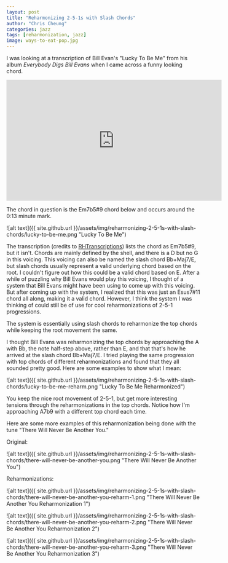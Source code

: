 ```yaml
---
layout: post
title: "Reharmonizing 2-5-1s with Slash Chords"
author: "Chris Cheung"
categories: jazz
tags: [reharmonization, jazz]
image: ways-to-eat-pop.jpg
---
```


I was looking at a transcription of Bill Evan's "Lucky To Be Me" from his album _Everybody Digs Bill Evans_ when I came across a funny looking chord.

<iframe width="560" height="315" src="https://www.youtube.com/embed/KfnGj8nLdYc?start=13" frameborder="0" allow="accelerometer; autoplay; encrypted-media; gyroscope; picture-in-picture" allowfullscreen></iframe>

The chord in question is the Em7b5#9 chord below and occurs around the 0:13 minute mark.

![alt text]({{ site.github.url }}/assets/img/reharmonizing-2-5-1s-with-slash-chords/lucky-to-be-me.png "Lucky To Be Me")

The transcription (credits to <a href="https://www.youtube.com/watch?v=o31HMrCEg-k" target="_blank">RHTranscriptions</a>) lists the chord as Em7b5#9, but it isn't. Chords are mainly defined by the shell, and there is a D but no G in this voicing. This voicing can also be named the slash chord Bb+Maj7/E, but slash chords usually represent a valid underlying chord based on the root. I couldn't figure out how this could be a valid chord based on E. After a while of puzzling why Bill Evans would play this voicing, I thought of a system that Bill Evans might have been using to come up with this voicing. But after coming up with the system, I realized that this was just an Esus7#11 chord all along, making it a valid chord. However, I think the system I was thinking of could still be of use for cool reharmonizations of 2-5-1 progressions.

The system is essentially using slash chords to reharmonize the top chords while keeping the root movement the same.

I thought Bill Evans was reharmonizing the top chords by approaching the A with Bb, the note half-step above, rather than E, and that that's how he arrived at the slash chord Bb+Maj7/E. I tried playing the same progression with top chords of different reharmonizations and found that they all sounded pretty good. Here are some examples to show what I mean:

![alt text]({{ site.github.url }}/assets/img/reharmonizing-2-5-1s-with-slash-chords/lucky-to-be-me-reharm.png "Lucky To Be Me Reharmonized")

You keep the nice root movement of 2-5-1, but get more interesting tensions through the reharmonizations in the top chords. Notice how I'm approaching A7b9 with a different top chord each time.

Here are some more examples of this reharmonization being done with the tune "There Will Never Be Another You."

Original:

![alt text]({{ site.github.url }}/assets/img/reharmonizing-2-5-1s-with-slash-chords/there-will-never-be-another-you.png "There Will Never Be Another You")

Reharmonizations:

![alt text]({{ site.github.url }}/assets/img/reharmonizing-2-5-1s-with-slash-chords/there-will-never-be-another-you-reharm-1.png "There Will Never Be Another You Reharmonization 1")

![alt text]({{ site.github.url }}/assets/img/reharmonizing-2-5-1s-with-slash-chords/there-will-never-be-another-you-reharm-2.png "There Will Never Be Another You Reharmonization 2")

![alt text]({{ site.github.url }}/assets/img/reharmonizing-2-5-1s-with-slash-chords/there-will-never-be-another-you-reharm-3.png "There Will Never Be Another You Reharmonization 3")